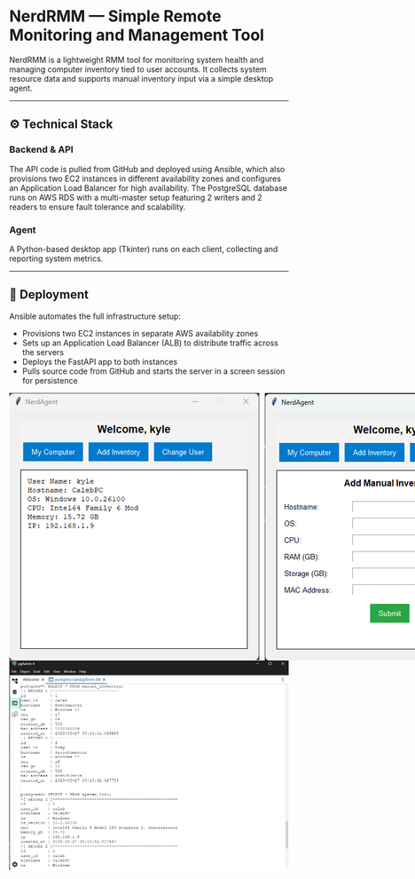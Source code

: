 <h1><strong>NerdRMM — Simple Remote Monitoring and Management Tool</strong></h1>
<p>NerdRMM is a lightweight RMM tool for monitoring system health and managing computer inventory tied to user accounts. It collects system resource data and supports manual inventory input via a simple desktop agent.</p>

<hr>

<h2>⚙️ <strong>Technical Stack</strong></h2>

<h3><strong>Backend & API</strong></h3>
<p>The API code is pulled from GitHub and deployed using Ansible, which also provisions two EC2 instances in different availability zones and configures an Application Load Balancer for high availability. The PostgreSQL database runs on AWS RDS with a multi-master setup featuring 2 writers and 2 readers to ensure fault tolerance and scalability.</p>

<h3><strong>Agent</strong></h3>
<p>A Python-based desktop app (Tkinter) runs on each client, collecting and reporting system metrics.</p>

<hr>

<h2>🚀 <strong>Deployment</strong></h2>
<p>Ansible automates the full infrastructure setup:</p>
<ul>
  <li>Provisions two EC2 instances in separate AWS availability zones</li>
  <li>Sets up an Application Load Balancer (ALB) to distribute traffic across the servers</li>
  <li>Deploys the FastAPI app to both instances</li>
  <li>Pulls source code from GitHub and starts the server in a screen session for persistence</li>
</ul>
<div style="display: flex; align-items: center; gap: 10px;">
  <img src="https://raw.githubusercontent.com/CalebPCB/RMM-Project/main/projectimg/sysinfo.png" alt="Sysinfo">
  <img src="https://raw.githubusercontent.com/CalebPCB/RMM-Project/main/projectimg/inventory.png" alt="Inventory">
</div>

<img src="https://raw.githubusercontent.com/CalebPCB/RMM-Project/main/projectimg/pgdb.png" alt="PGDB Image">

